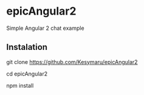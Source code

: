 # epicAngular2
Simple Angular 2 chat example

## Instalation
git clone https://github.com/Kesymaru/epicAngular2

cd epicAngular2

npm install
